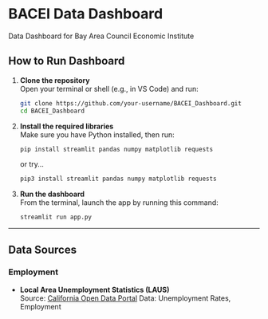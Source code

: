 # BACEI Data Dashboard
Data Dashboard for Bay Area Council Economic Institute


## How to Run Dashboard

1. **Clone the repository**  
   Open your terminal or shell (e.g., in VS Code) and run:

   ```bash
   git clone https://github.com/your-username/BACEI_Dashboard.git
   cd BACEI_Dashboard
   ```

2. **Install the required libraries**  
   Make sure you have Python installed, then run:
   ```bash
   pip install streamlit pandas numpy matplotlib requests
   ```
   or try...
   
   ```bash
   pip3 install streamlit pandas numpy matplotlib requests
   ```

4. **Run the dashboard**  
   From the terminal, launch the app by running this command:

   ```bash
   streamlit run app.py
   ```

---

## Data Sources

### Employment

- **Local Area Unemployment Statistics (LAUS)**  
  Source: [California Open Data Portal](https://data.ca.gov/dataset/local-area-unemployment-statistics-laus/resource/b4bc4656-7866-420f-8d87-4eda4c9996ed)
  Data: Unemployment Rates, Employment
